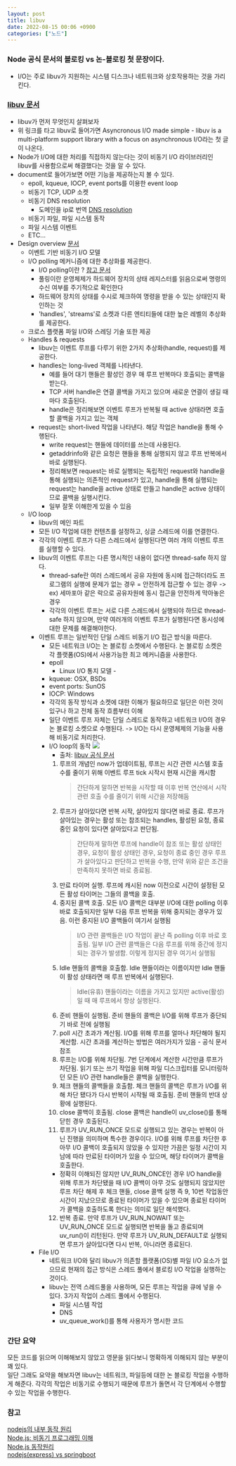 ```yaml
---
layout: post
title: libuv
date: 2022-08-15 00:06 +0900
categories: ["노드"]
---
```


### Node 공식 문서의 블로킹 vs 논-블로킹 첫 문장이다.

- I/O는 주로 libuv가 지원하는 시스템 디스크나 네트워크와 상호작용하는 것을 가리킨다.

### [libuv 문서](https://libuv.org/)

- libuv가 먼저 무엇인지 살펴보자
- 위 링크를 타고 libuv로 들어가면 Asyncronous I/O made simple - libuv is a multi-platform support library with a focus on asynchronous I/O라는 첫 글이 나온다.
- Node가 I/O에 대한 처리를 직접하지 않는다는 것이 비동기 I/O 라이브러리인 libuv를 사용함으로써 해결했다는 것을 알 수 있다.
- document로 들어가보면 어떤 기능을 제공하는지 볼 수 있다.
  - epoll, kqueue, IOCP, event ports를 이용한 event loop
  - 비동기 TCP, UDP 소켓
  - 비동기 DNS resolution
    - 도메인을 ip로 번역 [DNS resolution](https://nlp.stanford.edu/IR-book/html/htmledition/dns-resolution-1.html)
  - 비동기 파일, 파일 시스템 동작
  - 파일 시스템 이벤트
  - ETC...
- Design overview [문서](http://docs.libuv.org/en/v1.x/design.html)
  - 이벤트 기반 비동기 I/O 모델
  - I/O polling 메커니즘에 대한 추상화를 제공한다.
    - I/O polling이란 ? [참고 문서](https://jaebworld.tistory.com/27)
    - 풀링이란 운영체제가 하드웨어 장치의 상태 레지스터를 읽음으로써 명령의 수신 여부를 주기적으로 확인한다
    - 하드웨어 장치의 상태를 수시로 체크하여 명령을 받을 수 있는 상태인지 확인하는 것
    - 'handles', 'streams'로 소켓과 다른 엔티티들에 대한 높은 레벨의 추상화를 제공한다.
  - 크로스 플랫폼 파일 I/O와 스레딩 기술 또한 제공
  - Handles & requests
    - libuv는 이벤트 루프를 다루기 위한 2가지 추상화(handle, request)를 제공한다.
    - handles는 long-lived 객체를 나타낸다.
      - 예를 들어 대기 핸들은 활성인 경우 매 루프 반복마다 호출되는 콜백을 받는다.
      - TCP 서버 handle은 연결 콜백을 가지고 있으며 새로운 연결이 생길 때마다 호출된다.
      - handle은 정리해보면 이벤트 루프가 반복될 때 active 상태라면 호출할 콜백을 가지고 있는 객체
    - request는 short-lived 작업을 나타낸다. 해당 작업은 handle을 통해 수행된다.
      - write request는 핸들에 데이터를 쓰는데 사용된다.
      - getaddrinfo와 같은 요청은 핸들을 통해 실행되지 않고 루프 반복에서 바로 실행된다.
      - 정리해보면 request는 바로 실행되는 독립적인 request와 handle을 통해 실행되는 의존적인 request가 있고, handle을 통해 실행되는 request는 handle을 active 상태로 만들고 handle은 active 상태이므로 콜백을 실행시킨다.
      - 일부 잘못 이해한게 있을 수 있음
  - I/O loop
    - libuv의 메인 파트
    - 모든 I/O 작업에 대한 컨텐츠를 설정하고, 싱글 스레드에 이를 연결한다.
    - 각각의 이벤트 루프가 다른 스레드에서 실행된다면 여러 개의 이벤트 루프를 실행할 수 있다.
    - libuv의 이벤트 루프는 다른 명시적인 내용이 없다면 thread-safe 하지 않다.
      - thread-safe란 여러 스레드에서 공유 자원에 동시에 접근하더라도 프로그램의 실행에 문제가 없는 경우 = 안전하게 접근할 수 있는 경우 -> ex) 세마포아 같은 락으로 공유자원에 동시 접근을 안전하게 막아놓은 경우
      - 각각의 이벤트 루프는 서로 다른 스레드에서 실행되야 하므로 thread-safe 하지 않으며, 만약 여러개의 이벤트 루프가 실행된다면 동시성에 대한 문제를 해결해야한다.
    - 이벤트 루프는 일반적인 단일 스레드 비동기 I/O 접근 방식을 따른다.
      - 모든 네트워크 I/O는 논 블로킹 소켓에서 수행된다. 논 블로킹 소켓은 각 플랫폼(OS)에서 사용가능한 최고 메커니즘을 사용한다.
      - epoll
        - Linux I/O 통지 모델 -
      - kqueue: OSX, BSDs
      - event ports: SunOS
      - IOCP: Windows
      - 각각의 동작 방식과 소켓에 대한 이해가 필요하므로 일단은 이런 것이 있구나 하고 전체 동작 흐름부터 이해
      - 일단 이벤트 루프 자체는 단일 스레드로 동작하고 네트워크 I/O의 경우 논 블로킹 소켓으로 수행된다. -> I/O는 다시 운영체제의 기능을 사용해 비동기로 처리한다.
      - I/O loop의 동작
        ![](http://docs.libuv.org/en/v1.x/_images/loop_iteration.png)
        - 출처: [libuv 공식 문서](http://docs.libuv.org/en)
        1. 루프의 개념인 now가 업데이트됨, 루프는 시간 관련 시스템 호출 수를 줄이기 위해 이벤트 루프 tick 시작시 현재 시간을 캐시함
           > 간단하게 말하면 반복을 시작할 때 이후 반복 연산에서 시작 관련 호출 수를 줄이기 위해 시간을 저장해둠
        2. 루프가 살아있다면 반복 시작, 살아있지 않다면 바로 종료. 루프가 살아있는 경우는 활성 또는 참조되는 handles, 활성된 요청, 종료중인 요청이 있다면 살아있다고 판단됨.
           > 간단하게 말하면 루프에 handle이 참조 또는 활성 상태인 경우, 요청이 활성 상태인 경우, 요청이 종료 중인 경우 루프가 살아있다고 판단하고 반복을 수행, 만약 위와 같은 조건을 만족하지 못하면 바로 종료됨.
        3. 만료 타이머 실행. 루프에 캐시된 now 이전으로 시간이 설정된 모든 활성 타이머는 그들의 콜백을 호출.
        4. 중지된 콜백 호출. 모든 I/O 콜백은 대부분 I/O에 대한 polling 이후 바로 호출되지만 일부 다음 루프 반복을 위해 중지되는 경우가 있음. 이런 중지된 I/O 콜백들이 여기서 실행됨
           > I/O 관련 콜백들은 I/O 작업이 끝난 즉 polling 이후 바로 호출됨. 일부 I/O 관련 콜백들은 다음 루프를 위해 중간에 정지되는 경우가 발생함. 이렇게 정지된 경우 여기서 실행됨
        5. Idle 핸들의 콜백을 호출함. Idle 핸들이라는 이름이지만 Idle 핸들이 활성 상태라면 매 루프 반복에서 실행된다.
           > Idle(유휴) 핸들이라는 이름을 가지고 있지만 active(활성)일 때 매 루프에서 항상 실행된다.
        6. 준비 핸들이 실행됨. 준비 핸들의 콜백은 I/O를 위해 루프가 중단되기 바로 전에 실행됨
        7. poll 시간 초과가 계산됨. I/O를 위해 루프를 얼마나 차단해야 될지 계산함. 시간 초과를 계산하는 방법은 여러가지가 있음 - 공식 문서 참조
        8. 루프는 I/O를 위해 차단됨. 7번 단계에서 계산한 시간만큼 루프가 차단됨. 읽기 또는 쓰기 작업을 위해 파일 디스크립터를 모니터링하던 모든 I/O 관련 handle들은 콜백을 실행한다.
        9. 체크 핸들의 콜백들을 호출함. 체크 핸들의 콜백은 루프가 I/O를 위해 차단 됐다가 다시 반복이 시작될 때 호출됨. 준비 핸들의 반대 상황에 실행된다.
        10. close 콜백이 호출됨. close 콜백은 handle이 uv_close()를 통해 닫힌 경우 호출된다.
        11. 루프가 UV_RUN_ONCE 모드로 실행되고 있는 경우는 반복이 아닌 진행을 의미하며 특수한 경우이다. I/O를 위해 루프를 차단한 후 아무 I/O 콜백이 호출되지 않았을 수 있지만 가끔은 일정 시간이 지남에 따라 만료된 타이머가 있을 수 있으며, 해당 타이머가 콜백을 호출한다.
        - 정확히 이해되진 않지만 UV_RUN_ONCE인 경우 I/O handle을 위해 루프가 차단됐을 때 I/O 콜백이 아무 것도 실행되지 않았지만 루프 차단 해제 후 체크 핸들, close 콜백 실행 즉 9, 10번 작업동안 시간이 지났으므로 종료된 타이머가 있을 수 있으며 종료된 타이머가 콜백을 호출하도록 한다는 의미로 일단 해석했다.
        12. 반복 종료. 만약 루프가 UV_RUN_NOWAIT 또는 UV_RUN_ONCE 모드로 실행되면 반복을 돌고 종료되며 uv_run()이 리턴된다. 만약 루프가 UV_RUN_DEFAULT로 실행되면 루프가 살아있다면 다시 반복, 아니라면 종료된다.
    * File I/O
      - 네트워크 I/O와 달리 libuv가 의존할 플랫폼(OS)별 파일 I/O 요소가 없으므로 현재의 접근 방식은 스레드 풀에서 블로킹 I/O 작업을 실행하는 것이다.
      - libuv는 전역 스레드풀을 사용하며, 모든 루프는 작업을 큐에 넣을 수 있다. 3가지 작업이 스레드 풀에서 수행된다.
        - 파일 시스템 작업
        - DNS
        - uv_queue_work()를 통해 사용자가 명시한 코드

### 간단 요약

모든 코드를 읽으며 이해해보지 않았고 영문을 읽다보니 명확하게 이해되지 않는 부분이 꽤 있다.  
일단 그래도 요약을 해보자면 libuv는 네트워크, 파일등에 대한 논 블로킹 작업을 수행하게 해준다.
각각의 작업은 비동기로 수행되기 때문에 루프가 돌면서 각 단계에서 수행할 수 있는 작업을 수행한다.

### 참고

[nodejs의 내부 동작 원리](https://sjh836.tistory.com/149)  
[Node.js: 비동기 프로그래밍 이해](https://www.nextree.co.kr/p7292/)  
[Node.js 동작원리](https://medium.com/@vdongbin/node-js-%EB%8F%99%EC%9E%91%EC%9B%90%EB%A6%AC-single-thread-event-driven-non-blocking-i-o-event-loop-ce97e58a8e21)  
[nodejs(express) vs springboot](https://velog.io/@syi9595/nodejsexpress-vs-springboot)
